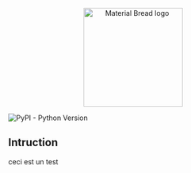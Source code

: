 <p align="center">
  <img width="200" src="https://user-images.githubusercontent.com/107991103/176896800-de5cd25b-f4f0-4d7b-9b47-9d2bca203770.png" alt="Material Bread logo">
</p>


<p align="center">

![PyPI - Python Version](https://img.shields.io/pypi/pyversions/p?style=plastic)

</p>
 



## Intruction
 
 ceci est un test
